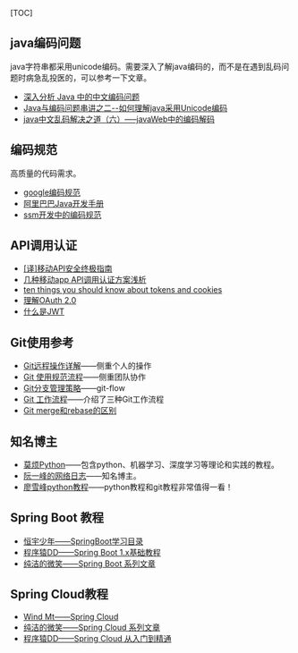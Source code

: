 [TOC]

## java编码问题
java字符串都采用unicode编码。需要深入了解java编码的，而不是在遇到乱码问题时病急乱投医的，可以参考一下文章。
- [深入分析 Java 中的中文编码问题](https://www.ibm.com/developerworks/cn/java/j-lo-chinesecoding/index.html)
- [Java与编码问题串讲之二--如何理解java采用Unicode编码](http://blog.csdn.net/shijinupc/article/details/7679945)
- [java中文乱码解决之道（六）—–javaWeb中的编码解码](http://cmsblogs.com/?p=1510)

## 编码规范
高质量的代码需求。
- [google编码规范](https://github.com/google/styleguide)
- [阿里巴巴Java开发手册](https://pan.baidu.com/s/1nuZZrNN) 
- [ssm开发中的编码规范](https://zhuanlan.zhihu.com/c_120823325)

## API调用认证
- [[译]移动API安全终极指南](http://www.cnblogs.com/Sinte-Beuve/p/7795438.html)
- [几种移动app API调用认证方案浅析](http://www.cnblogs.com/Sinte-Beuve/p/7822856.html)
- [ten things you should know about tokens and cookies](https://auth0.com/blog/ten-things-you-should-know-about-tokens-and-cookies/)
- [理解OAuth 2.0](http://www.ruanyifeng.com/blog/2014/05/oauth_2_0.html)
- [什么是JWT](http://www.jianshu.com/p/576dbf44b2ae)


## Git使用参考
- [Git远程操作详解](http://www.ruanyifeng.com/blog/2014/06/git_remote.html)——侧重个人的操作
- [Git 使用规范流程](http://www.ruanyifeng.com/blog/2015/08/git-use-process.html)——侧重团队协作
- [Git分支管理策略](http://www.ruanyifeng.com/blog/2012/07/git.html)——git-flow
- [Git 工作流程](http://www.ruanyifeng.com/blog/2015/12/git-workflow.html)——介绍了三种Git工作流程
- [Git merge和rebase的区别](http://gitbook.liuhui998.com/4_2.html)

## 知名博主
- [莫烦Python](https://morvanzhou.github.io/)——包含python、机器学习、深度学习等理论和实践的教程。
- [阮一峰的网络日志](http://www.ruanyifeng.com/blog/)——知名博主。
- [廖雪峰python教程](https://www.liaoxuefeng.com)——python教程和git教程非常值得一看！

## Spring Boot 教程

- [恒宇少年——SpringBoot学习目录](https://www.jianshu.com/p/9a08417e4e84)
- [程序猿DD——Spring Boot 1.x基础教程](http://blog.didispace.com/spring-boot-learning-1x/)
- [纯洁的微笑——Spring Boot 系列文章](http://www.ityouknow.com/spring-boot.html)

## Spring Cloud教程
- [Wind Mt——Spring Cloud](https://windmt.com/tags/Spring-Cloud/page/3/)
- [纯洁的微笑——Spring Cloud 系列文章](http://www.ityouknow.com/spring-cloud)
- [程序猿DD——Spring Cloud 从入门到精通](http://blog.didispace.com/spring-cloud-learning/)